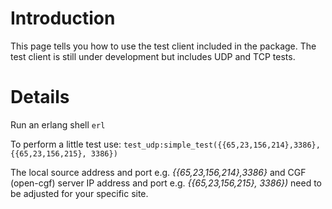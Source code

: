 # Introduction #

This page tells you how to use the test client included in the package. The test client is still under development but includes UDP and TCP tests.


# Details #

Run an erlang shell ` erl `

To perform a little test use:
`test_udp:simple_test({{65,23,156,214},3386},{{65,23,156,215}, 3386})`

The local source address and port e.g. _{{65,23,156,214},3386}_  and CGF (open-cgf) server IP address and port e.g. _{{65,23,156,215}, 3386})_ need to be adjusted for your specific site.